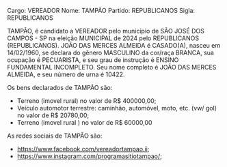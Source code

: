 Cargo: VEREADOR
Nome: TAMPÃO
Partido: REPUBLICANOS
Sigla: REPUBLICANOS

TAMPÃO, é candidato a VEREADOR pelo município de SÃO JOSÉ DOS CAMPOS - SP na eleição MUNICIPAL de 2024 pelo REPUBLICANOS (REPUBLICANOS).
JOÃO DAS MERCES ALMEIDA é CASADO(A), nasceu em 14/02/1960, se declara do gênero MASCULINO da cor/raça BRANCA, sua ocupação é PECUARISTA, e seu grau de instrução é ENSINO FUNDAMENTAL INCOMPLETO.
Seu nome completo é JOÃO DAS MERCES ALMEIDA, e seu número de urna é 10422.

Os bens declarados de TAMPÃO são: 
- Terreno (imovel rural) no valor de R$ 400000,00;
- Veículo automotor terrestre: caminhão, automóvel, moto, etc. (vw/ gol) no valor de R$ 20780,00;
- Terreno (imovel rural ) no valor de R$ 60000,00

As redes sociais de TAMPÃO são:
-  https://www.facebook.com/vereadortampao.ii;
- https://www.instagram.com/programasitiotampao/;